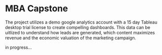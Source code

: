 # MBA Capstone

The project utilizes a demo google analytics account with a 15 day Tableau desktop trial license to create compelling dashboards. This data can be uitlized to understand how leads are generated, which content maximizes revenue
and the economic valuation of the marketing campaign. 

in progress... 
